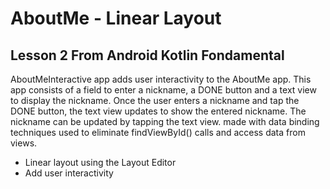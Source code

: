 # AboutMe - Linear Layout
## Lesson 2 From Android Kotlin Fondamental

AboutMeInteractive app adds user interactivity to the AboutMe app. This app consists of a field to enter a nickname, a DONE button and a text view to display the nickname. Once the user enters a nickname and tap the DONE button, the text view updates to show the entered nickname. The nickname can be updated by tapping the text view.
made with data binding techniques used to eliminate findViewById() calls and access data from views.
<br/>

- Linear layout using the Layout Editor
- Add user interactivity